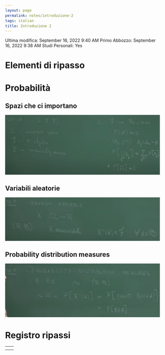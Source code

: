 ```yaml
---
layout: page
permalink: notes/introduzione-2
tags: italian
title: Introduzione 2
---
```


Ultima modifica: September 16, 2022 9:40 AM
Primo Abbozzo: September 16, 2022 9:38 AM
Studi Personali: Yes

# Elementi di ripasso

# Probabilità

## Spazi che ci importano

<img src="/images/notes/image/universita/ex-notion/Introduzione 2/Untitled.png" alt="image/universita/ex-notion/Introduzione 2/Untitled">

## Variabili aleatorie

<img src="/images/notes/image/universita/ex-notion/Introduzione 2/Untitled 1.png" alt="image/universita/ex-notion/Introduzione 2/Untitled 1">

## Probability distribution measures

<img src="/images/notes/image/universita/ex-notion/Introduzione 2/Untitled 2.png" alt="image/universita/ex-notion/Introduzione 2/Untitled 2">

# Registro ripassi

|  |  |
| --- | --- |
|  |  |
|  |  |